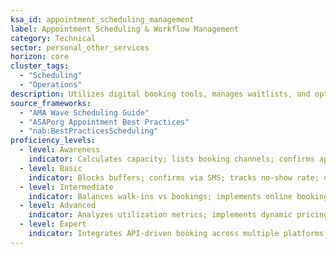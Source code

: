 ```yaml
---
ksa_id: appointment_scheduling_management
label: Appointment Scheduling & Workflow Management
category: Technical
sector: personal_other_services
horizon: core
cluster_tags:
  - "Scheduling"
  - "Operations"
description: Utilizes digital booking tools, manages waitlists, and optimizes daily workflow to reduce downtime and maximize revenue per available slot.
source_frameworks:
  - "AMA Wave Scheduling Guide"
  - "ASAPorg Appointment Best Practices" 
  - "nab:BestPracticesScheduling"
proficiency_levels:
  - level: Awareness
    indicator: Calculates capacity; lists booking channels; confirms appointments and records basic client data.
  - level: Basic
    indicator: Blocks buffers; confirms via SMS; tracks no-show rate; uses scheduling software to send reminders and minimize no-shows.
  - level: Intermediate
    indicator: Balances walk-ins vs bookings; implements online booking; analyses utilisation; optimises staff shifts.
  - level: Advanced
    indicator: Analyzes utilization metrics; implements dynamic pricing; integrates wait-list AI; reduces no-show %; upsells open slots.
  - level: Expert
    indicator: Integrates API-driven booking across multiple platforms and locations; mentors managers; publishes SOP.
---
```

